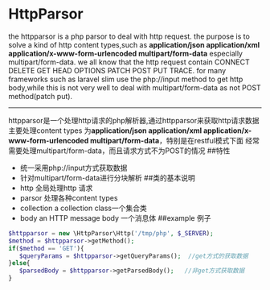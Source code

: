 HttpParsor
====
the httpparsor is a php parsor to deal with http request.
the purpose is to solve a kind of http content types,such as **application/json application/xml 
application/x-www-form-urlencoded multipart/form-data** especially multipart/form-data.
we all know that the http request contain CONNECT DELETE GET HEAD OPTIONS PATCH POST PUT TRACE. for many frameworks such as laravel 
 slim use the php://input method to get http body,while this is not very well to deal with multipart/form-data as not POST method(patch put).

-----
 httpparsor是一个处理http请求的php解析器,通过httpparsor来获取http请求数据
主要处理content types 为**application/json application/xml application/x-www-form-urlencoded multipart/form-data**，特别是在restful模式下面
经常需要处理multipart/form-data，而且请求方式不为POST的情况
##特性
* 统一采用php://input方式获取数据
* 针对multipart/form-data进行分块解析
##类的基本说明
* http 全局处理http 请求
* parsor 处理各种content types
* collection a collection class一个集合类
* body an HTTP message body 一个消息体
##example 例子
```php
$httpparsor = new \HttpParsor\Http('/tmp/php', $_SERVER);
$method = $httpparsor->getMethod();
if($method == 'GET'){
   $queryParams = $httpparsor->getQueryParams();  //get方式的获取数据
}else{
   $parsedBody = $httpparsor->getParsedBody();   //非get方式获取数据
}
```

 
